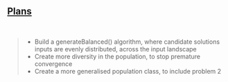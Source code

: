 <h2><u>Plans</u></h2>
</br>

> - Build a generateBalanced() algorithm, where candidate solutions inputs are evenly distributed, across the input landscape
> - Create more diversity in the population, to stop premature convergence
> - Create a more generalised population class, to include problem 2
